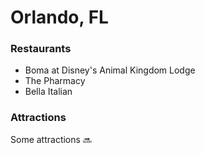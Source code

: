 # Orlando, FL

### Restaurants

- Boma at Disney's Animal Kingdom Lodge
- The Pharmacy
- Bella Italian

### Attractions

Some attractions :soon:
